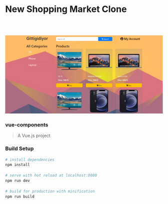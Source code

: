 # New Shopping Market Clone

<br>
<br>
<p>
    <img src="./src/img/gittigidiyor-clone.png"/>
</p>

### vue-components

> A Vue.js project

### Build Setup

``` bash
# install dependencies
npm install

# serve with hot reload at localhost:8080
npm run dev

# build for production with minification
npm run build
```
